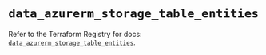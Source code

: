 # `data_azurerm_storage_table_entities`

Refer to the Terraform Registry for docs: [`data_azurerm_storage_table_entities`](https://registry.terraform.io/providers/hashicorp/azurerm/3.108.0/docs/data-sources/storage_table_entities).
